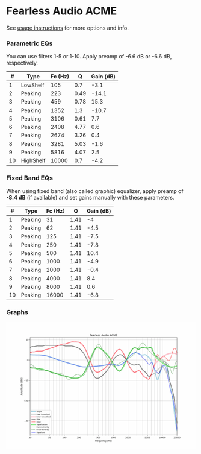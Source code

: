 # Fearless Audio ACME
See [usage instructions](https://github.com/jaakkopasanen/AutoEq#usage) for more options and info.

### Parametric EQs
You can use filters 1-5 or 1-10. Apply preamp of -6.6 dB or -6.6 dB, respectively.

|   # | Type      |   Fc (Hz) |    Q |   Gain (dB) |
|-----|-----------|-----------|------|-------------|
|   1 | LowShelf  |       105 | 0.7  |        -3.1 |
|   2 | Peaking   |       223 | 0.49 |       -14.1 |
|   3 | Peaking   |       459 | 0.78 |        15.3 |
|   4 | Peaking   |      1352 | 1.3  |       -10.7 |
|   5 | Peaking   |      3106 | 0.61 |         7.7 |
|   6 | Peaking   |      2408 | 4.77 |         0.6 |
|   7 | Peaking   |      2674 | 3.26 |         0.4 |
|   8 | Peaking   |      3281 | 5.03 |        -1.6 |
|   9 | Peaking   |      5816 | 4.07 |         2.5 |
|  10 | HighShelf |     10000 | 0.7  |        -4.2 |

### Fixed Band EQs
When using fixed band (also called graphic) equalizer, apply preamp of **-8.4 dB** (if available) and set gains manually with these parameters.

|   # | Type    |   Fc (Hz) |    Q |   Gain (dB) |
|-----|---------|-----------|------|-------------|
|   1 | Peaking |        31 | 1.41 |        -4   |
|   2 | Peaking |        62 | 1.41 |        -4.5 |
|   3 | Peaking |       125 | 1.41 |        -7.5 |
|   4 | Peaking |       250 | 1.41 |        -7.8 |
|   5 | Peaking |       500 | 1.41 |        10.4 |
|   6 | Peaking |      1000 | 1.41 |        -4.9 |
|   7 | Peaking |      2000 | 1.41 |        -0.4 |
|   8 | Peaking |      4000 | 1.41 |         8.4 |
|   9 | Peaking |      8000 | 1.41 |         0.6 |
|  10 | Peaking |     16000 | 1.41 |        -6.8 |

### Graphs
![](./Fearless%20Audio%20ACME.png)
